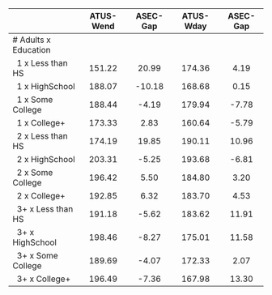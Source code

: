 
|                      |    ATUS-Wend |     ASEC-Gap |    ATUS-Wday |     ASEC-Gap |
| -------------------- | :----------: | :----------: | :----------: | :----------: |
| # Adults x Education |              |              |              |              |
| &nbsp;&nbsp;1 x Less than HS |       151.22 |        20.99 |       174.36 |         4.19 |
| &nbsp;&nbsp;1 x HighSchool |       188.07 |       -10.18 |       168.68 |         0.15 |
| &nbsp;&nbsp;1 x Some College |       188.44 |        -4.19 |       179.94 |        -7.78 |
| &nbsp;&nbsp;1 x College+ |       173.33 |         2.83 |       160.64 |        -5.79 |
| &nbsp;&nbsp;2 x Less than HS |       174.19 |        19.85 |       190.11 |        10.96 |
| &nbsp;&nbsp;2 x HighSchool |       203.31 |        -5.25 |       193.68 |        -6.81 |
| &nbsp;&nbsp;2 x Some College |       196.42 |         5.50 |       184.80 |         3.20 |
| &nbsp;&nbsp;2 x College+ |       192.85 |         6.32 |       183.70 |         4.53 |
| &nbsp;&nbsp;3+ x Less than HS |       191.18 |        -5.62 |       183.62 |        11.91 |
| &nbsp;&nbsp;3+ x HighSchool |       198.46 |        -8.27 |       175.01 |        11.58 |
| &nbsp;&nbsp;3+ x Some College |       189.69 |        -4.07 |       172.33 |         2.07 |
| &nbsp;&nbsp;3+ x College+ |       196.49 |        -7.36 |       167.98 |        13.30 |

